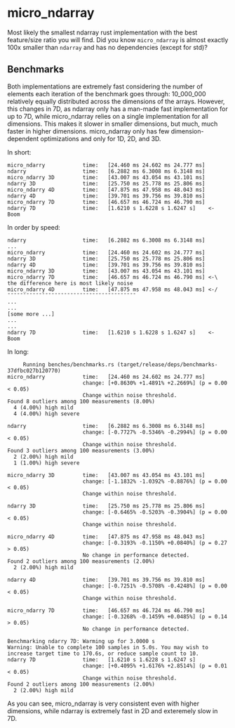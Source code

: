# micro_ndarray

Most likely the smallest ndarray rust implementation with the best feature/size ratio you will 
find. Did you know `micro_ndarray` is almost exactly 100x smaller than `ndarray` and has no 
dependencies (except for std)?

## Benchmarks

Both implementations are extremely fast considering the number of elements each iteration of 
the benchmark goes through: 10_000_000 relatively equally distributed across the dimensions of the
arrays. However, this changes in 7D, as ndarray only has a man-made fast implementation for up to
7D, while micro_ndarray relies on a single implementation for all dimensions. This makes it slower
in smaller dimensions, but much, much faster in higher dimensions. micro_ndarray only has few 
dimension-dependent optimizations and only for 1D, 2D, and 3D.

In short:
```
micro_ndarry            time:   [24.460 ms 24.602 ms 24.777 ms]
ndarry                  time:   [6.2882 ms 6.3008 ms 6.3148 ms]
micro_ndarry 3D         time:   [43.007 ms 43.054 ms 43.101 ms]
ndarry 3D               time:   [25.750 ms 25.778 ms 25.806 ms]
micro_ndarry 4D         time:   [47.875 ms 47.958 ms 48.043 ms]
ndarry 4D               time:   [39.701 ms 39.756 ms 39.810 ms]
micro_ndarry 7D         time:   [46.657 ms 46.724 ms 46.790 ms]
ndarry 7D               time:   [1.6210 s 1.6228 s 1.6247 s]    <- Boom
```
In order by speed:
```
ndarry                  time:   [6.2882 ms 6.3008 ms 6.3148 ms]
...
micro_ndarry            time:   [24.460 ms 24.602 ms 24.777 ms]
ndarry 3D               time:   [25.750 ms 25.778 ms 25.806 ms]
ndarry 4D               time:   [39.701 ms 39.756 ms 39.810 ms]
micro_ndarry 3D         time:   [43.007 ms 43.054 ms 43.101 ms]
micro_ndarry 7D         time:   [46.657 ms 46.724 ms 46.790 ms] <-\ the difference here is most likely noise
micro_ndarry 4D         time:   [47.875 ms 47.958 ms 48.043 ms] <-/¯¯¯¯¯¯¯¯¯¯¯¯¯¯¯¯¯¯¯¯¯¯¯¯¯¯¯¯¯¯¯¯¯¯¯¯¯¯¯¯¯
...
...
[some more ...]
...
...
ndarry 7D               time:   [1.6210 s 1.6228 s 1.6247 s]    <- Boom
```

In long:
```
     Running benches/benchmarks.rs (target/release/deps/benchmarks-37dfbc027b120770)
micro_ndarry            time:   [24.460 ms 24.602 ms 24.777 ms]
                        change: [+0.8630% +1.4891% +2.2669%] (p = 0.00 < 0.05)
                        Change within noise threshold.
Found 8 outliers among 100 measurements (8.00%)
  4 (4.00%) high mild
  4 (4.00%) high severe

ndarry                  time:   [6.2882 ms 6.3008 ms 6.3148 ms]
                        change: [-0.7727% -0.5346% -0.2994%] (p = 0.00 < 0.05)
                        Change within noise threshold.
Found 3 outliers among 100 measurements (3.00%)
  2 (2.00%) high mild
  1 (1.00%) high severe

micro_ndarry 3D         time:   [43.007 ms 43.054 ms 43.101 ms]
                        change: [-1.1832% -1.0392% -0.8876%] (p = 0.00 < 0.05)
                        Change within noise threshold.

ndarry 3D               time:   [25.750 ms 25.778 ms 25.806 ms]
                        change: [-0.6465% -0.5203% -0.3904%] (p = 0.00 < 0.05)
                        Change within noise threshold.

micro_ndarry 4D         time:   [47.875 ms 47.958 ms 48.043 ms]
                        change: [-0.3193% -0.1150% +0.0840%] (p = 0.27 > 0.05)
                        No change in performance detected.
Found 2 outliers among 100 measurements (2.00%)
  2 (2.00%) high mild

ndarry 4D               time:   [39.701 ms 39.756 ms 39.810 ms]
                        change: [-0.7251% -0.5708% -0.4248%] (p = 0.00 < 0.05)
                        Change within noise threshold.

micro_ndarry 7D         time:   [46.657 ms 46.724 ms 46.790 ms]
                        change: [-0.3268% -0.1459% +0.0485%] (p = 0.14 > 0.05)
                        No change in performance detected.

Benchmarking ndarry 7D: Warming up for 3.0000 s
Warning: Unable to complete 100 samples in 5.0s. You may wish to increase target time to 170.6s, or reduce sample count to 10.
ndarry 7D               time:   [1.6210 s 1.6228 s 1.6247 s]
                        change: [+0.4095% +1.6176% +2.8514%] (p = 0.01 < 0.05)
                        Change within noise threshold.
Found 2 outliers among 100 measurements (2.00%)
  2 (2.00%) high mild
```

As you can see, micro_ndarray is very consistent even with higher dimensions, while ndarray is 
extremely fast in 2D and exteremely slow in 7D.
